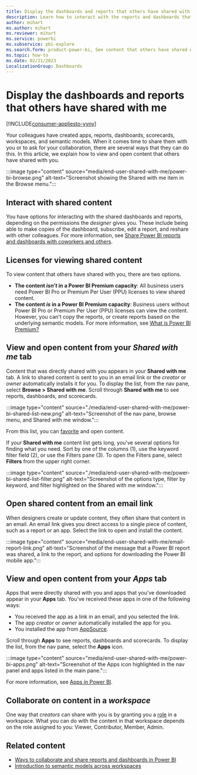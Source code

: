 ```yaml
---
title: Display the dashboards and reports that others have shared with me
description: Learn how to interact with the reports and dashboards that other Power BI users have shared with you.
author: mihart
ms.author: mihart
ms.reviewer: mihart
ms.service: powerbi
ms.subservice: pbi-explore
ms.search.form: product-power-bi, See content that others have shared with me
ms.topic: how-to
ms.date: 02/21/2023
LocalizationGroup: Dashboards
---
```


# Display the dashboards and reports that others have shared with me

[!INCLUDE[consumer-appliesto-yyny](../includes/consumer-appliesto-yyny.md)]

Your colleagues have created apps, reports, dashboards, scorecards, workspaces, and semantic models. When it comes time to share them with you or to ask for your collaboration, there are several ways that they can do this. In this article, we explain how to view and open content that others have shared with you.

:::image type="content" source="media/end-user-shared-with-me/power-bi-browse.png" alt-text="Screenshot showing the Shared with me item in the Browse menu.":::

## Interact with shared content

You have options for interacting with the shared dashboards and reports, depending on the permissions the *designer* gives you. These include being able to make copies of the dashboard, subscribe, edit a report, and reshare with other colleagues. For more information, see [Share Power BI reports and dashboards with coworkers and others](service-share-dashboards.md).

## Licenses for viewing shared content

To view content that others have shared with you, there are two options.

- **The content *isn't* in a Power BI Premium capacity**: All business users need Power BI Pro or Premium Per User (PPU) licenses to view shared content.
- **The content *is* in a Power BI Premium capacity**: Business users without Power BI Pro or Premium Per User (PPU) licenses can view the content. However, you can't copy the reports, or create reports based on the underlying semantic models. For more information, see [What is Power BI Premium?](../enterprise/service-premium-what-is.md)

## View and open content from your *Shared with me* tab

Content that was directly shared with you appears in your **Shared with me** tab. A link to shared content is sent to you in an email link or the *creator* or *owner* automatically installs it for you. To display the list, from the nav pane, select **Browse > Shared with me**. Scroll through **Shared with me** to see reports, dashboards, and scorecards.

:::image type="content" source="./media/end-user-shared-with-me/power-bi-shared-list-new.png" alt-text="Screenshot of the nav pane, browse menu, and Shared with me window.":::

From this list, you can [favorite](../consumer/end-user-favorite.md) and open content.

If your **Shared with me** content list gets long, you've several options for finding what you need. Sort by one of the columns (1), use the keyword filter field (2), or use the Filters pane (3). To open the Filters pane, select **Filters** from the upper right corner.

:::image type="content" source="./media/end-user-shared-with-me/power-bi-shared-list-filter.png" alt-text="Screenshot of the options type, filter by keyword, and filter highlighted on the Shared with me window.":::

## Open shared content from an email link

When designers create or update content, they often share that content in an email. An email link gives you direct access to a single piece of content, such as a report or an app. Select the link to open and install the content.

:::image type="content" source="media/end-user-shared-with-me/email-report-link.png" alt-text="Screenshot of the message that a Power BI report was shared, a link to the report, and options for downloading the Power BI mobile app.":::

## View and open content from your *Apps* tab

Apps that were directly shared with you and apps that you've downloaded appear in your **Apps** tab. You've received these apps in one of the following ways:

- You received the app as a link in an email, and you selected the link.
- The app *creator* or *owner* automatically installed the app for you.
- You installed the app from [AppSource](../consumer/end-user-apps.md#get-a-new-app).

Scroll through **Apps** to see reports, dashboards and scorecards. To display the list, from the nav pane, select the **Apps** icon.

:::image type="content" source="media/end-user-shared-with-me/power-bi-apps.png" alt-text="Screenshot of the Apps icon highlighted in the nav panel and apps listed in the main pane.":::

For more information, see [Apps in Power BI](../consumer/end-user-apps.md).

## Collaborate on content in a *workspace*

One way that *creators* can share with you is by granting you a [role](service-roles-new-workspaces.md) in a workspace. What you can do with the content in that workspace depends on the role assigned to you: Viewer, Contributor, Member, Admin.

## Related content

- [Ways to collaborate and share reports and dashboards in Power BI](service-how-to-collaborate-distribute-dashboards-reports.md#share-reports-or-dashboards)
- [Introduction to semantic models across workspaces](../connect-data/service-datasets-across-workspaces.md)
